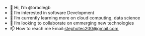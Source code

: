 - 👋 Hi, I’m @oraclegb
- 👀 I’m interested in software Development
- 🌱 I’m currently learning more on cloud computing, data science
- 💞️ I’m looking to collaborate on emmerging new technologies
- 📫 How to reach me Email:stephotec200@gmail.com, 

<!---
oraclegb/oraclegb is a ✨ special ✨ repository because its `README.md` (this file) appears on your GitHub profile.
You can click the Preview link to take a look at your changes.
--->
